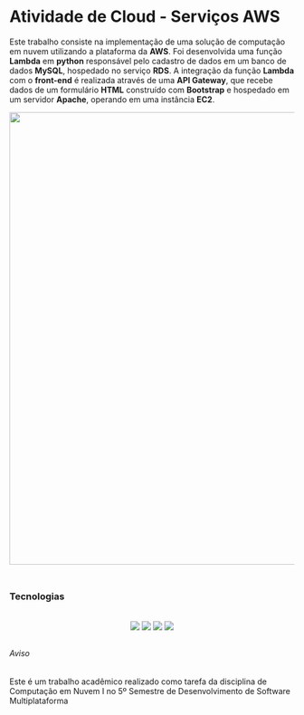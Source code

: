 # Atividade de Cloud - Serviços AWS

Este trabalho consiste na implementação de uma solução de computação em nuvem utilizando a plataforma da **AWS**. Foi desenvolvida uma função **Lambda** em **python** responsável pelo cadastro de dados em um banco de dados **MySQL**, hospedado no serviço **RDS**. 
A integração da função **Lambda** com o **front-end** é realizada através de uma **API Gateway**, que  recebe  dados  de  um  formulário  **HTML**  construído  com  **Bootstrap**  e  hospedado  em um servidor **Apache**, operando em uma instância **EC2**. 

<div align="center">
  <img src="https://github.com/aasjunior/aws_atv2/assets/61213599/5fc97fc9-d8bf-486d-9e98-e8846c915377" width="800" />
</div>

<br>

##
### Tecnologias

<br>
<div align="center">
  <img src="https://img.shields.io/badge/AWS-FF9900?style=for-the-badge&logo=amazon-aws&logoColor=white" />
  <img src="https://img.shields.io/badge/python-3670A0?style=for-the-badge&logo=python&logoColor=ffdd54" />
  <img src="https://img.shields.io/badge/mysql-4479A1.svg?style=for-the-badge&logo=mysql&logoColor=white" />
  <img src="https://img.shields.io/badge/Bootstrap-563D7C?style=for-the-badge&logo=bootstrap&logoColor=white" />
</div>


##
###### Aviso
Este é um trabalho acadêmico realizado como tarefa da disciplina de Computação em Nuvem I no 5º Semestre de Desenvolvimento de Software Multiplataforma
